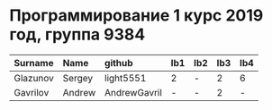 # Программирование 1 курс 2019 год, группа 9384
| Surname       | Name        | github              | lb1   | lb2   | lb3   | lb4   |
|:--------------|:------------|:--------------------|:------|:------|:------|:------|
| Glazunov      | Sergey      | light5551           | 2     | -     | 2     | 6     |
| Gavrilov      | Andrew      | AndrewGavril        | -     | -     | 2     | -     |
